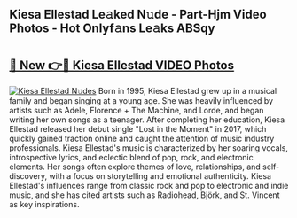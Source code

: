 ## Kiesa Ellestad Le𝚊ked N𝚞de - Part-Hjm Video Photos - Hot Onlyf𝚊ns Le𝚊ks ABSqy

# <h2><a href="http://ab46890.deff.icu/?id=Kiesa+Ellestad">🔗 New 👉🔴 Kiesa Ellestad VIDEO Photos</a></h2>

[![Kiesa Ellestad N𝚞des](https://i.imgur.com/rIISA9y.gif)](http://ab46890.deff.icu/?id=Kiesa+Ellestad)
Born in 1995, Kiesa Ellestad grew up in a musical family and began singing at a young age. She was heavily influenced by artists such as Adele, Florence + The Machine, and Lorde, and began writing her own songs as a teenager. After completing her education, Kiesa Ellestad released her debut single "Lost in the Moment" in 2017, which quickly gained traction online and caught the attention of music industry professionals. Kiesa Ellestad's music is characterized by her soaring vocals, introspective lyrics, and eclectic blend of pop, rock, and electronic elements. Her songs often explore themes of love, relationships, and self-discovery, with a focus on storytelling and emotional authenticity. Kiesa Ellestad's influences range from classic rock and pop to electronic and indie music, and she has cited artists such as Radiohead, Björk, and St. Vincent as key inspirations.
